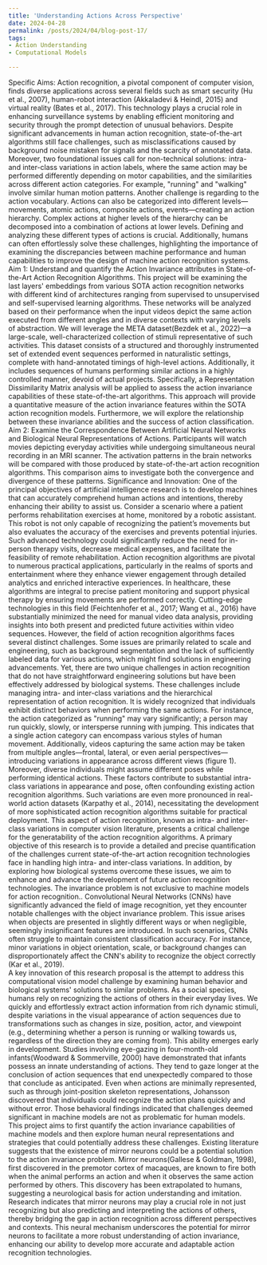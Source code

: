 ```yaml
---
title: 'Understanding Actions Across Perspective'
date: 2024-04-28
permalink: /posts/2024/04/blog-post-17/
tags:
- Action Understanding 
- Computational Models

---
```


Specific Aims: Action recognition, a pivotal component of computer vision, finds diverse applications across several fields such as smart security (Hu et al., 2007), human-robot interaction (Akkaladevi & Heindl, 2015) and virtual reality (Bates et al., 2017). This technology plays a crucial role in enhancing surveillance systems by enabling efficient monitoring and security through the prompt detection of unusual behaviors. Despite significant advancements in human action recognition, state-of-the-art algorithms still face challenges, such as misclassifications caused by background noise mistaken for signals and the scarcity of annotated data. Moreover, two foundational issues call for non-technical solutions: intra- and inter-class variations in action labels, where the same action may be performed differently depending on motor capabilities, and the similarities across different action categories. For example, "running" and "walking" involve similar human motion patterns. Another challenge is regarding to the action vocabulary. Actions can also be categorized into different levels—movements, atomic actions, composite actions, events—creating an action hierarchy. Complex actions at higher levels of the hierarchy can be decomposed into a combination of actions at lower levels. Defining and analyzing these different types of actions is crucial. Additionally, humans can often effortlessly solve these challenges, highlighting the importance of examining the discrepancies between machine performance and human capabilities to improve the design of machine action recognition systems. 
Aim 1: Understand and quantify the Action Invariance attributes in State-of-the-Art Action Recognition Algorithms. This project will be examining the last layers' embeddings from various SOTA action recognition networks with different kind of architectures ranging from supervised to unsupervised and self-supervised learning algorithms. These networks will be analyzed based on their performance when the input videos depict the same action executed from different angles and in diverse contexts with varying levels of abstraction. We will leverage the META dataset(Bezdek et al., 2022)—a large-scale, well-characterized collection of stimuli representative of such activities. This dataset consists of a structured and thoroughly instrumented set of extended event sequences performed in naturalistic settings, complete with hand-annotated timings of high-level actions. Additionally, it includes sequences of humans performing similar actions in a highly controlled manner, devoid of actual projects. Specifically, a Representation Dissimilarity Matrix analysis will be applied to assess the action invariance capabilities of these state-of-the-art algorithms. This approach will provide a quantitative measure of the action invariance features within the SOTA action recognition models. Furthermore, we will explore the relationship between these invariance abilities and the success of action classification.
Aim 2: Examine the Correspondence Between Artificial Neural Networks and Biological Neural Representations of Actions. Participants will watch movies depicting everyday activities while undergoing simultaneous neural recording in an MRI scanner. The activation patterns in the brain networks will be compared with those produced by state-of-the-art action recognition algorithms. This comparison aims to investigate both the convergence and divergence of these patterns. 
Significance and Innovation: One of the principal objectives of artificial intelligence research is to develop machines that can accurately comprehend human actions and intentions, thereby enhancing their ability to assist us. Consider a scenario where a patient performs rehabilitation exercises at home, monitored by a robotic assistant. This robot is not only capable of recognizing the patient’s movements but also evaluates the accuracy of the exercises and prevents potential injuries. Such advanced technology could significantly reduce the need for in-person therapy visits, decrease medical expenses, and facilitate the feasibility of remote rehabilitation. Action recognition algorithms are pivotal to numerous practical applications, particularly in the realms of sports and entertainment where they enhance viewer engagement through detailed analytics and enriched interactive experiences. In healthcare, these algorithms are integral to precise patient monitoring and support physical therapy by ensuring movements are performed correctly. Cutting-edge technologies in this field (Feichtenhofer et al., 2017; Wang et al., 2016) have substantially minimized the need for manual video data analysis, providing insights into both present and predicted future activities within video sequences. 
However, the field of action recognition algorithms faces several distinct challenges. Some issues are primarily related to scale and engineering, such as background segmentation and the lack of sufficiently labeled data for various actions, which might find solutions in engineering advancements. Yet, there are two unique challenges in action recognition that do not have straightforward engineering solutions but have been effectively addressed by biological systems. These challenges include managing intra- and inter-class variations and the hierarchical representation of action recognition.
It is widely recognized that individuals exhibit distinct behaviors when performing the same actions. For instance, the action categorized as "running" may vary significantly; a person may run quickly, slowly, or intersperse running with jumping. This indicates that a single action category can encompass various styles of human movement. Additionally, videos capturing the same action may be taken from multiple angles—frontal, lateral, or even aerial perspectives—introducing variations in appearance across different views (figure 1). Moreover, diverse individuals might assume different poses while performing identical actions. These factors contribute to substantial intra-class variations in appearance and pose, often confounding existing action recognition algorithms. Such variations are even more pronounced in real-world action datasets (Karpathy et al., 2014), necessitating the development of more sophisticated action recognition algorithms suitable for practical deployment. This aspect of action recognition, known as intra- and inter-class variations in computer vision literature, presents a critical challenge for the generatability of the action recognition algorithms. A primary objective of this research is to provide a detailed and precise quantification of the challenges current state-of-the-art action recognition technologies face in handling high intra- and inter-class variations. In addition, by exploring how biological systems overcome these issues, we aim to enhance and advance the development of future action recognition technologies.
The invariance problem is not exclusive to machine models for action recognition.. Convolutional Neural Networks (CNNs) have significantly advanced the field of image recognition, yet they encounter notable challenges with the object invariance problem. This issue arises when objects are presented in slightly different ways or when negligible, seemingly insignificant features are introduced. In such scenarios, CNNs often struggle to maintain consistent classification accuracy. For instance, minor variations in object orientation, scale, or background changes can disproportionately affect the CNN's ability to recognize the object correctly (Kar et al., 2019).  
A key innovation of this research proposal is the attempt to address this computational vision model challenge by examining human behavior and biological systems' solutions to similar problems. As a social species, humans rely on recognizing the actions of others in their everyday lives. We quickly and effortlessly extract action information from rich dynamic stimuli, despite variations in the visual appearance of action sequences due to transformations such as changes in size, position, actor, and viewpoint (e.g., determining whether a person is running or walking towards us, regardless of the direction they are coming from). This ability emerges early in development. Studies involving eye-gazing in four-month-old infants(Woodward & Sommerville, 2000) have demonstrated that infants possess an innate understanding of actions. They tend to gaze longer at the conclusion of action sequences that end unexpectedly compared to those that conclude as anticipated. Even when actions are minimally represented, such as through joint-position skeleton representations, Johansson discovered that individuals could recognize the action plans quickly and without error. Those behavioral findings indicated that challenges deemed significant in machine models are not as problematic for human models. This project aims to first quantify the action invariance capabilities of machine models and then explore human neural representations and strategies that could potentially address these challenges. Existing literature suggests that the existence of mirror neurons could be a potential solution to the action invariance problem. Mirror neurons(Gallese & Goldman, 1998), first discovered in the premotor cortex of macaques, are known to fire both when the animal performs an action and when it observes the same action performed by others. This discovery has been extrapolated to humans, suggesting a neurological basis for action understanding and imitation. Research indicates that mirror neurons may play a crucial role in not just recognizing but also predicting and interpreting the actions of others, thereby bridging the gap in action recognition across different perspectives and contexts. This neural mechanism underscores the potential for mirror neurons to facilitate a more robust understanding of action invariance, enhancing our ability to develop more accurate and adaptable action recognition technologies.

